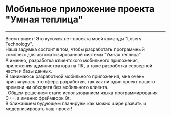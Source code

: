 # Мобильное приложение проекта "Умная теплица"
---
Всем привет! Это кусочек пет-проекта моей команды "Losers Technology".<br> Наша задумка состоит в том, чтобы разработать программный комплекс для автоматизированной системы "Умная теплица".<br> А именно, разработка клиентского мобильного приложения, приложения администратора на ПК, а таже разработка серверной части и базы данных. <br> Я занимаюсь разработкой мобильного приложения, мне очень приглянулась это сфера разработки, так как ни один проект нашего времени ни обходетя без мобильного клиента. <br>. Общем решением стало использованием языка программирования C++, а именно фреймворк Qt.<br> В ближайшем будующем планируем как можно шире развить и модернизировать наш проект! 
